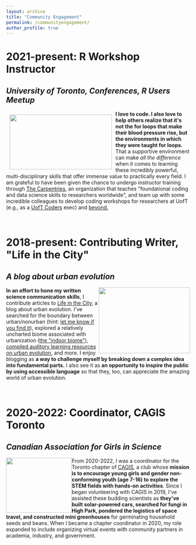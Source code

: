 ```yaml
---
layout: archive
title: "Community Engagement"
permalink: /communityengagement/
author_profile: true
---
```


# 2021-present: R Workshop Instructor
## *University of Toronto, Conferences, R Users Meetup*

<div class="fade-in-image">
  <img style="float: left;" src= "C:/Users/sbrei/Documents/R_Projects/website/images/workshop_screenshot.png" width="280" height="150" hspace="10" vspace="10">
</div>

**I love to code. I also love to help others realize that it's not the for loops that make their blood pressure rise, but the environments in which they were taught for loops.** That a supportive environment can make *all the difference* when it comes to learning these incredibly powerful, multi-disciplinary skills that offer immense value to practically every field. I am grateful to have been given the chance to undergo instructor training through [The Carpentries](https://carpentries.org/), an organization that teaches "foundational coding and data science skills to researchers worldwide", and team up with some incredible colleagues to develop coding workshops for researchers at UofT (e.g., as a [UofT Coders](https://uoftcoders.github.io/) exec) and [beyond.](/_pages/portfolio.md)


<br />

# 2018-present: Contributing Writer, "Life in the City"
## *A blog about urban evolution*

<div class="fade-in-image">
  <img style="float: right;" src="https://i0.wp.com/urbanevolution-litc.com/wp-content/uploads/2021/10/Ameiva_LITC-01.png?w=900&ssl=1" width="250" height="180" >
</div>

**In an effort to hone my written science communication skills**, I contribute articles to [Life in the City](https://urbanevolution-litc.com/author/sophie-breitbart/), a blog about urban evolution. I've searched for the boundary between urban/nonurban (hint: [let me know if you find it](https://urbanevolution-litc.com/2019/07/30/urbanization-beyond-where-the-sidewalk-ends/)), explored a relatively uncharted biome associated with urbanization ([the "indoor biome"](https://urbanevolution-litc.com/2019/09/03/what-is-the-indoor-biome/)), [compiled auditory learning resources on urban evolution](https://urbanevolution-litc.com/2018/12/14/audible-resources-for-urban-evolution/), and more. I enjoy blogging as **a way to challenge myself by breaking down a complex idea into fundamental parts.** I also see it as **an opportunity to inspire the public by using accessible language** so that they, too, can appreciate the amazing world of urban evolution.

<br />

# 2020-2022: Coordinator, CAGIS Toronto
## *Canadian Association for Girls in Science*

<div class="fade-in-image">
  <img style="float: left;" src="https://girlsinscience.ca/wp-content/uploads/2018/08/Cagis_logo_colour.jpg" width="180" height="150" >
</div>

From 2020-2022, I was a coordinator for the Toronto chapter of [CAGIS](https://girlsinscience.ca/what-is-cagis/), a club whose **mission is to encourage young girls and gender non-conforming youth (age 7-16) to explore the STEM fields with hands-on activities**. Since I began volunteering with CAGIS in 2019, I've assisted these budding scientists as **they've built solar-powered cars, searched for fungi in High Park, pondered the logistics of space travel, and constructed mini greenhouses** for germinating household seeds and beans. When I became a chapter coordinator in 2020, my role expanded to include organizing virtual events with community partners in academia, industry, and government.  
